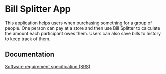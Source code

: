# Bill Splitter App
This application helps users when purchasing something for a group of people. One person can pay at a store and then use Bill Splitter to calculate the amount each participant owes them. Users can also save bills to history to keep track of them.
## Documentation

[Software requirement specification (SRS)](https://github.com/samumakinen/ot-harjoitustyo/blob/master/laskarit/viikko1/gitlog.txt)
